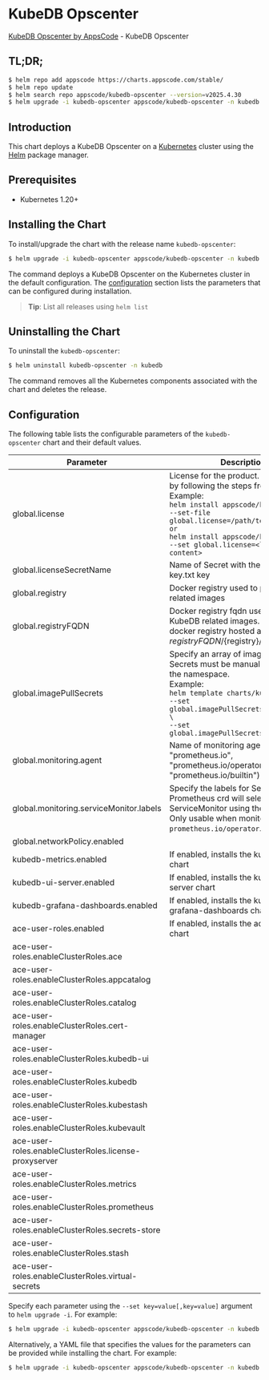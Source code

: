 # KubeDB Opscenter

[KubeDB Opscenter by AppsCode](https://github.com/kubedb) - KubeDB Opscenter

## TL;DR;

```bash
$ helm repo add appscode https://charts.appscode.com/stable/
$ helm repo update
$ helm search repo appscode/kubedb-opscenter --version=v2025.4.30
$ helm upgrade -i kubedb-opscenter appscode/kubedb-opscenter -n kubedb --create-namespace --version=v2025.4.30
```

## Introduction

This chart deploys a KubeDB Opscenter on a [Kubernetes](http://kubernetes.io) cluster using the [Helm](https://helm.sh) package manager.

## Prerequisites

- Kubernetes 1.20+

## Installing the Chart

To install/upgrade the chart with the release name `kubedb-opscenter`:

```bash
$ helm upgrade -i kubedb-opscenter appscode/kubedb-opscenter -n kubedb --create-namespace --version=v2025.4.30
```

The command deploys a KubeDB Opscenter on the Kubernetes cluster in the default configuration. The [configuration](#configuration) section lists the parameters that can be configured during installation.

> **Tip**: List all releases using `helm list`

## Uninstalling the Chart

To uninstall the `kubedb-opscenter`:

```bash
$ helm uninstall kubedb-opscenter -n kubedb
```

The command removes all the Kubernetes components associated with the chart and deletes the release.

## Configuration

The following table lists the configurable parameters of the `kubedb-opscenter` chart and their default values.

|                       Parameter                       |                                                                                                                                                                              Description                                                                                                                                                                              |                          Default                           |
|-------------------------------------------------------|-----------------------------------------------------------------------------------------------------------------------------------------------------------------------------------------------------------------------------------------------------------------------------------------------------------------------------------------------------------------------|------------------------------------------------------------|
| global.license                                        | License for the product. Get a license by following the steps from [here](https://kubedb.com/docs/latest/setup/install/enterprise#get-a-trial-license). <br> Example: <br> `helm install appscode/kubedb \` <br> `--set-file global.license=/path/to/license/file` <br> `or` <br> `helm install appscode/kubedb \` <br> `--set global.license=<license file content>` | <code>""</code>                                            |
| global.licenseSecretName                              | Name of Secret with the license as key.txt key                                                                                                                                                                                                                                                                                                                        | <code>""</code>                                            |
| global.registry                                       | Docker registry used to pull KubeDB related images                                                                                                                                                                                                                                                                                                                    | <code>""</code>                                            |
| global.registryFQDN                                   | Docker registry fqdn used to pull KubeDB related images. Set this to use docker registry hosted at ${registryFQDN}/${registry}/${image}                                                                                                                                                                                                                               | <code>ghcr.io</code>                                       |
| global.imagePullSecrets                               | Specify an array of imagePullSecrets. Secrets must be manually created in the namespace. <br> Example: <br> `helm template charts/kubedb \` <br> `--set global.imagePullSecrets[0].name=sec0 \` <br> `--set global.imagePullSecrets[1].name=sec1`                                                                                                                     | <code>[]</code>                                            |
| global.monitoring.agent                               | Name of monitoring agent (one of "prometheus.io", "prometheus.io/operator", "prometheus.io/builtin")                                                                                                                                                                                                                                                                  | <code>""</code>                                            |
| global.monitoring.serviceMonitor.labels               | Specify the labels for ServiceMonitor. Prometheus crd will select ServiceMonitor using these labels. Only usable when monitoring agent is `prometheus.io/operator`.                                                                                                                                                                                                   | <code>{"monitoring.appscode.com/prometheus":"auto"}</code> |
| global.networkPolicy.enabled                          |                                                                                                                                                                                                                                                                                                                                                                       | <code>false</code>                                         |
| kubedb-metrics.enabled                                | If enabled, installs the kubedb-metrics chart                                                                                                                                                                                                                                                                                                                         | <code>true</code>                                          |
| kubedb-ui-server.enabled                              | If enabled, installs the kubedb-ui-server chart                                                                                                                                                                                                                                                                                                                       | <code>true</code>                                          |
| kubedb-grafana-dashboards.enabled                     | If enabled, installs the kubedb-grafana-dashboards chart                                                                                                                                                                                                                                                                                                              | <code>true</code>                                          |
| ace-user-roles.enabled                                | If enabled, installs the ace-user-roles chart                                                                                                                                                                                                                                                                                                                         | <code>true</code>                                          |
| ace-user-roles.enableClusterRoles.ace                 |                                                                                                                                                                                                                                                                                                                                                                       | <code>false</code>                                         |
| ace-user-roles.enableClusterRoles.appcatalog          |                                                                                                                                                                                                                                                                                                                                                                       | <code>false</code>                                         |
| ace-user-roles.enableClusterRoles.catalog             |                                                                                                                                                                                                                                                                                                                                                                       | <code>false</code>                                         |
| ace-user-roles.enableClusterRoles.cert-manager        |                                                                                                                                                                                                                                                                                                                                                                       | <code>false</code>                                         |
| ace-user-roles.enableClusterRoles.kubedb-ui           |                                                                                                                                                                                                                                                                                                                                                                       | <code>false</code>                                         |
| ace-user-roles.enableClusterRoles.kubedb              |                                                                                                                                                                                                                                                                                                                                                                       | <code>false</code>                                         |
| ace-user-roles.enableClusterRoles.kubestash           |                                                                                                                                                                                                                                                                                                                                                                       | <code>false</code>                                         |
| ace-user-roles.enableClusterRoles.kubevault           |                                                                                                                                                                                                                                                                                                                                                                       | <code>false</code>                                         |
| ace-user-roles.enableClusterRoles.license-proxyserver |                                                                                                                                                                                                                                                                                                                                                                       | <code>false</code>                                         |
| ace-user-roles.enableClusterRoles.metrics             |                                                                                                                                                                                                                                                                                                                                                                       | <code>true</code>                                          |
| ace-user-roles.enableClusterRoles.prometheus          |                                                                                                                                                                                                                                                                                                                                                                       | <code>false</code>                                         |
| ace-user-roles.enableClusterRoles.secrets-store       |                                                                                                                                                                                                                                                                                                                                                                       | <code>false</code>                                         |
| ace-user-roles.enableClusterRoles.stash               |                                                                                                                                                                                                                                                                                                                                                                       | <code>false</code>                                         |
| ace-user-roles.enableClusterRoles.virtual-secrets     |                                                                                                                                                                                                                                                                                                                                                                       | <code>false</code>                                         |


Specify each parameter using the `--set key=value[,key=value]` argument to `helm upgrade -i`. For example:

```bash
$ helm upgrade -i kubedb-opscenter appscode/kubedb-opscenter -n kubedb --create-namespace --version=v2025.4.30 --set global.registryFQDN=ghcr.io
```

Alternatively, a YAML file that specifies the values for the parameters can be provided while
installing the chart. For example:

```bash
$ helm upgrade -i kubedb-opscenter appscode/kubedb-opscenter -n kubedb --create-namespace --version=v2025.4.30 --values values.yaml
```
